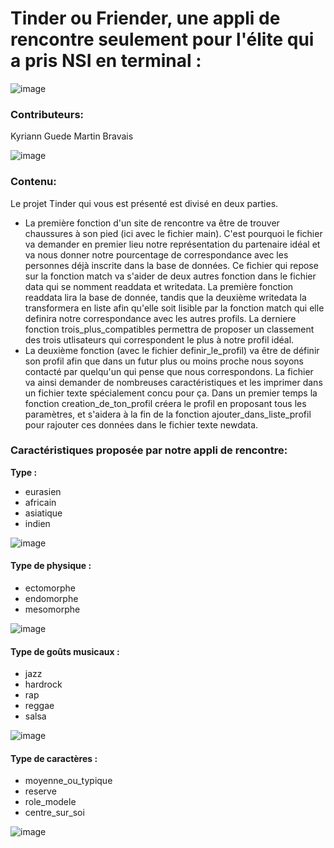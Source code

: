 # Tinder ou Friender, une appli de rencontre seulement pour l'élite qui a pris NSI en terminal :
![image](https://user-images.githubusercontent.com/91455910/195780809-2c503da7-f4c6-45a8-83c3-18a2db9c1978.png)

































### __Contributeurs:__
Kyriann Guede
Martin Bravais

![image](https://user-images.githubusercontent.com/91455910/195779516-e678cae0-0664-40e8-adac-4798b31e1def.png)

 



### __Contenu:__



Le projet Tinder qui vous est présenté est divisé en deux parties.
* La première fonction d'un site de rencontre va être de trouver chaussures à son pied  (ici avec le fichier main). C'est pourquoi le fichier va demander en premier lieu notre représentation du partenaire idéal et va nous donner notre pourcentage de correspondance avec les personnes déjà inscrite dans la base de données. Ce fichier qui repose sur la fonction match va s'aider de deux autres fonction dans le fichier data qui se nomment readdata et writedata. La première fonction readdata lira la base de donnée, tandis que la deuxième writedata la transformera en liste afin qu'elle soit lisible par la fonction match qui elle definira notre correspondance avec les autres profils. La derniere fonction trois_plus_compatibles permettra de proposer un classement des trois utlisateurs qui correspondent le plus à notre profil idéal.
* La deuxième fonction (avec le fichier definir_le_profil) va être de définir son profil afin que dans un futur plus ou moins proche nous soyons contacté par quelqu'un qui pense que nous correspondons. La fichier va ainsi demander de nombreuses caractéristiques et les imprimer dans un fichier texte spécialement concu pour ça. Dans un premier temps la fonction creation_de_ton_profil créera le profil en proposant tous les paramètres, et s'aidera à la fin de la fonction ajouter_dans_liste_profil pour rajouter ces données dans le fichier texte newdata.



### __Caractéristiques proposée par notre appli de rencontre:__

__Type :__  
* eurasien
* africain
* asiatique
* indien

![image](https://user-images.githubusercontent.com/91455910/195777992-2faf34e5-663e-48e1-9a88-5c4cfbf31cfd.png)



#### Type de physique :
* ectomorphe
* endomorphe 
* mesomorphe

![image](https://user-images.githubusercontent.com/91455910/195777579-aaa01da7-00c6-4694-aad9-d23c92279ee0.png)


#### Type de goûts musicaux :
* jazz
* hardrock
* rap
* reggae
* salsa

![image](https://user-images.githubusercontent.com/91455910/195778227-573bfd8e-c8a7-46ed-b198-5b5ad51d7ca9.png)



#### Type de caractères :
* moyenne_ou_typique
* reserve
* role_modele 
* centre_sur_soi


![image](https://user-images.githubusercontent.com/91455910/195778612-13aa2891-ad0f-47ac-a196-a57f79e75166.png)

